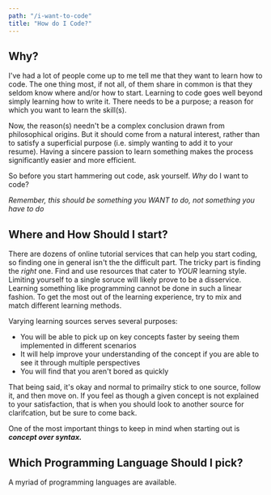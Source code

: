 ```yaml
---
path: "/i-want-to-code"
title: "How do I Code?"
---
```



## Why?
I've had a lot of people come up to me tell me that they want to learn how to code. The one thing most, if not all, of them share in common is that they seldom know where and/or how to start. Learning to code goes well beyond simply learning how to write it. There needs to be a purpose; a reason for which you want to learn the skill(s).

Now, the reason(s) needn't be a complex conclusion drawn from philosophical origins. But it should come from a natural interest, rather than to satisfy a superficial purpose (i.e. simply wanting to add it to your resume). Having a sincere passion to learn something makes the process significantly easier and more efficient.

So before you start hammering out code, ask yourself. *Why* do I want to code?

*Remember, this should be something you WANT to do, not something you have to do*

## Where and How Should I start?
There are dozens of online tutorial services that can help you start coding, so finding one in general isn't the the difficult part. The tricky part is finding the *right* one. Find and use resources that cater to *YOUR* learning style. Limiting yourself to a single soruce will likely prove to be a disservice. Learning something like programming cannot be done in such a linear fashion. To get the most out of the learning experience, try to mix and match different learning methods. 

Varying learning sources serves several purposes:
- You will be able to pick up on key concepts faster by seeing them implemented in different scenarios
- It will help improve your understanding of the concept if you are able to see it through multiple perspectives
- You will find that you aren't bored as quickly

That being said, it's okay and normal to primailry stick to one source, follow it, and then move on. If you feel as though a given concept is not explained to your satisfaction, that is when you should look to another source for clarifcation, but be sure to come back. 

One of the most important things to keep in mind when starting out is ***concept over syntax.*** 

## Which Programming Language Should I pick?
A myriad of programming languages are available. 